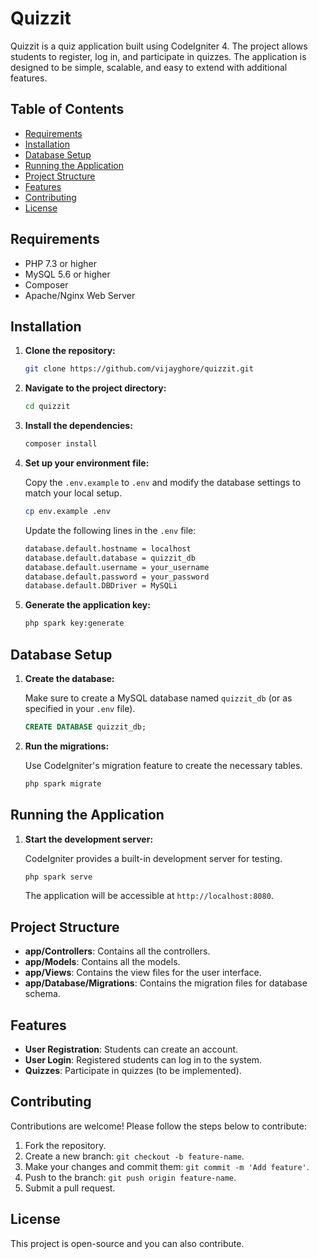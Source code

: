 
# Quizzit

Quizzit is a quiz application built using CodeIgniter 4. The project allows students to register, log in, and participate in quizzes. The application is designed to be simple, scalable, and easy to extend with additional features.

## Table of Contents

- [Requirements](#requirements)
- [Installation](#installation)
- [Database Setup](#database-setup)
- [Running the Application](#running-the-application)
- [Project Structure](#project-structure)
- [Features](#features)
- [Contributing](#contributing)
- [License](#license)

## Requirements

- PHP 7.3 or higher
- MySQL 5.6 or higher
- Composer
- Apache/Nginx Web Server

## Installation

1. **Clone the repository:**

   ```bash
   git clone https://github.com/vijayghore/quizzit.git
   ```

2. **Navigate to the project directory:**

   ```bash
   cd quizzit
   ```

3. **Install the dependencies:**

   ```bash
   composer install
   ```

4. **Set up your environment file:**

   Copy the `.env.example` to `.env` and modify the database settings to match your local setup.

   ```bash
   cp env.example .env
   ```

   Update the following lines in the `.env` file:

   ```bash
   database.default.hostname = localhost
   database.default.database = quizzit_db
   database.default.username = your_username
   database.default.password = your_password
   database.default.DBDriver = MySQLi
   ```

5. **Generate the application key:**

   ```bash
   php spark key:generate
   ```

## Database Setup

1. **Create the database:**

   Make sure to create a MySQL database named `quizzit_db` (or as specified in your `.env` file).

   ```sql
   CREATE DATABASE quizzit_db;
   ```

2. **Run the migrations:**

   Use CodeIgniter's migration feature to create the necessary tables.

   ```bash
   php spark migrate
   ```

## Running the Application

1. **Start the development server:**

   CodeIgniter provides a built-in development server for testing.

   ```bash
   php spark serve
   ```

   The application will be accessible at `http://localhost:8080`.

## Project Structure

- **app/Controllers**: Contains all the controllers.
- **app/Models**: Contains all the models.
- **app/Views**: Contains the view files for the user interface.
- **app/Database/Migrations**: Contains the migration files for database schema.

## Features

- **User Registration**: Students can create an account.
- **User Login**: Registered students can log in to the system.
- **Quizzes**: Participate in quizzes (to be implemented).

## Contributing

Contributions are welcome! Please follow the steps below to contribute:

1. Fork the repository.
2. Create a new branch: `git checkout -b feature-name`.
3. Make your changes and commit them: `git commit -m 'Add feature'`.
4. Push to the branch: `git push origin feature-name`.
5. Submit a pull request.

## License

This project is open-source and you can also contribute.
